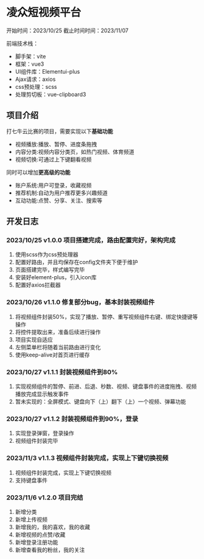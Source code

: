 # 凌众短视频平台
开始时间：2023/10/25
截止时间时间：2023/11/07

前端技术栈：
- 脚手架：vite
- 框架：vue3
- UI组件库：Elementui-plus
- Ajax请求：axios
- css预处理：scss
- 处理剪切板：vue-clipboard3


## 项目介绍
打七牛云比赛的项目，需要实现以下**基础功能**
- 视频播放:播放、暂停、进度条拖拽
- 内容分类:视频内容分类页，如热门视频、体育频道
- 视频切换:可通过上下键翻看视频

同时可以增加**更高级的功能**
- 账户系统:用户可登录，收藏视频
- 推荐机制:自动为用户推荐更多兴趣频道
- 互动功能:点赞、分享、关注、搜索等

## 开发日志
### 2023/10/25 v1.0.0 项目搭建完成，路由配置完好，架构完成
1. 使用scss作为css预处理器
2. 配置好路由，并且均保存在config文件夹下便于维护
3. 页面搭建完毕，样式编写完毕
4. 安装好element-plus，引入icon库
5. 配置好axios拦截器

### 2023/10/26 v1.1.0 修复部分bug，基本封装视频组件
1. 将视频组件封装50%，实现了播放、暂停、重写视频组件右键、绑定快捷键等操作
2. 将控件提取出来，准备后续进行操作
3. 项目实现自适应
4. 左侧菜单栏将随着当前路由进行变化
5. 使用keep-alive对首页进行缓存

### 2023/10/27 v1.1.1 封装视频组件到80%
1. 实现视频组件的暂停、前进、后退、秒数、视频、键盘事件的进度拖拽、视频播放完成显示触发事件
2. 暂未实现的：全屏模式、键盘向下（上）翻下（上）一个视频、弹幕功能

### 2023/10/27 v1.1.2 封装视频组件到90%，登录
1. 实现登录弹窗，登录操作
2. 视频组件封装完毕

### 2023/11/3 v1.1.3 视频组件封装完成，实现上下键切换视频
1. 视频组件封装完成，实现上下键切换视频
2. 支持键盘事件

### 2023/11/6 v1.2.0 项目完结
1. 新增分类
2. 新增上传视频
3. 新增我的，我的喜欢，我的收藏
4. 新增视频的点赞/收藏
5. 新增登录注册功能
6. 新增查看我的粉丝，我的关注